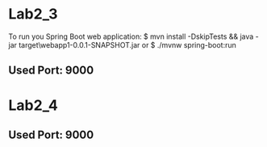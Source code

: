 # Lab2_3

To run you Spring Boot web application:
$ mvn install -DskipTests && java -jar target\webapp1-0.0.1-SNAPSHOT.jar
or
$ ./mvnw spring-boot:run

## Used Port: 9000

# Lab2_4
## Used Port: 9000